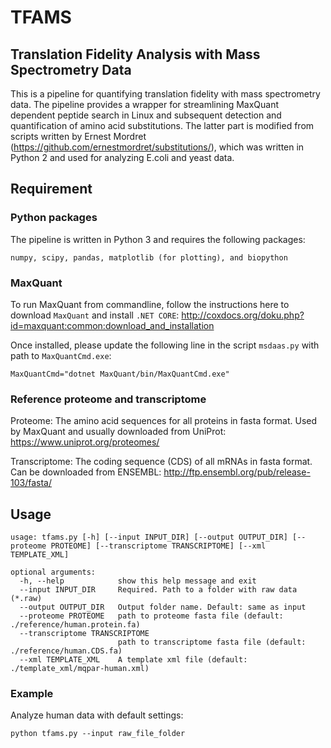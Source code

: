 # TFAMS
## Translation Fidelity Analysis with Mass Spectrometry Data

This is a pipeline for quantifying translation fidelity with mass spectrometry data. The pipeline provides a wrapper for streamlining MaxQuant dependent peptide search in Linux and subsequent detection and quantification of amino acid substitutions. The latter part is modified from scripts written by Ernest Mordret (https://github.com/ernestmordret/substitutions/), which was written in Python 2 and used for analyzing E.coli and yeast data.

## Requirement

### Python packages

The pipeline is written in Python 3 and requires the following packages:

```numpy, scipy, pandas, matplotlib (for plotting), and biopython```

### MaxQuant

To run MaxQuant from commandline, follow the instructions here to download ```MaxQuant``` and install ```.NET CORE```: http://coxdocs.org/doku.php?id=maxquant:common:download_and_installation

Once installed, please update the following line in the script ```msdaas.py``` with path to ```MaxQuantCmd.exe```:

```
MaxQuantCmd="dotnet MaxQuant/bin/MaxQuantCmd.exe"
``` 

### Reference proteome and transcriptome

Proteome: The amino acid sequences for all proteins in fasta format. Used by MaxQuant and usually downloaded from UniProt: https://www.uniprot.org/proteomes/

Transcriptome: The coding sequence (CDS) of all mRNAs in fasta format. Can be downloaded from ENSEMBL: http://ftp.ensembl.org/pub/release-103/fasta/


## Usage

```
usage: tfams.py [-h] [--input INPUT_DIR] [--output OUTPUT_DIR] [--proteome PROTEOME] [--transcriptome TRANSCRIPTOME] [--xml TEMPLATE_XML]

optional arguments:
  -h, --help            show this help message and exit
  --input INPUT_DIR     Required. Path to a folder with raw data (*.raw)
  --output OUTPUT_DIR   Output folder name. Default: same as input
  --proteome PROTEOME   path to proteome fasta file (default: ./reference/human.protein.fa)
  --transcriptome TRANSCRIPTOME
                        path to transcriptome fasta file (default: ./reference/human.CDS.fa)
  --xml TEMPLATE_XML    A template xml file (default: ./template_xml/mqpar-human.xml)
``` 

### Example

Analyze human data with default settings: 

```
python tfams.py --input raw_file_folder
``` 

